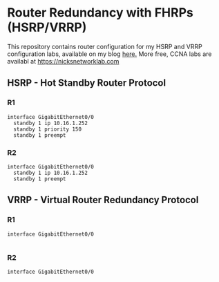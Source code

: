 # Router Redundancy with FHRPs (HSRP/VRRP)
This repository contains router configuration for my HSRP and VRRP configuration labs, available on my blog [here.](#) More free, CCNA labs are availabl at https://nicksnetworklab.com

## HSRP - Hot Standby Router Protocol   

### R1
```
interface GigabitEthernet0/0
  standby 1 ip 10.16.1.252
  standby 1 priority 150
  standby 1 preempt 
```

### R2
```
interface GigabitEthernet0/0
  standby 1 ip 10.16.1.252
  standby 1 preempt 
```

## VRRP - Virtual Router Redundancy Protocol   

### R1
```
interface GigabitEthernet0/0
  
```

### R2
```
interface GigabitEthernet0/0
  
```
